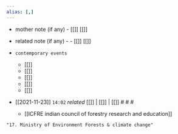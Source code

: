 ```yaml
---
alias: [,]
---
```

- mother note (if any)
		- [[]] [[]]
- related note (if any) -
		- [[]] [[]]
- `contemporary events`
	- [[]]
	- [[]]
	- [[]]
	- [[]]
	- [[]]

- [[2021-11-23]]  `14:02` _related_ [[]] | [[]] | [[]] # # #
	- [[ICFRE indian council of forestry research and education]]

```query
"17. Ministry of Environment Forests & climate change"
```